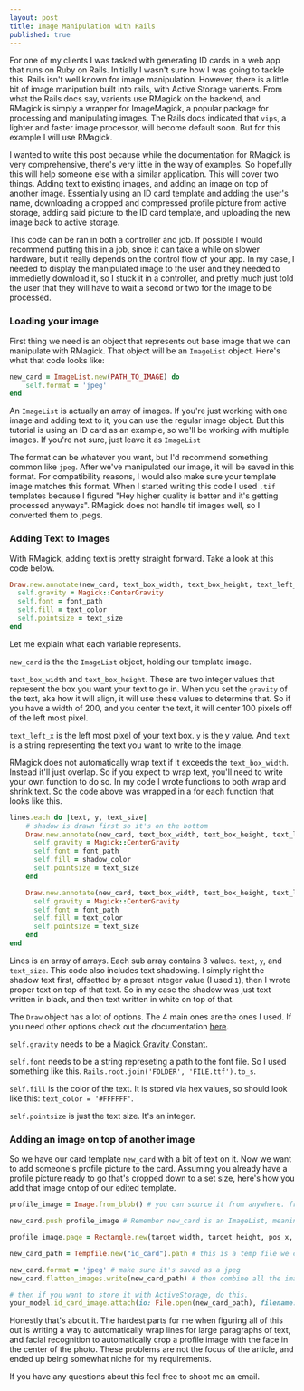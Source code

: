 ```yaml
---
layout: post
title: Image Manipulation with Rails
published: true
---
```


For one of my clients I was tasked with generating ID cards in a web app that runs on Ruby on Rails. Initially I wasn't sure how I was going to tackle this.
Rails isn't well known for image manipulation. However, there is a little bit of image manipution built into rails, with Active Storage varients. From what the Rails docs say, varients use RMagick on the backend, and RMagick is simply a wrapper for ImageMagick, a popular package for processing and manipulating images. The Rails docs indicated that `vips`, a lighter and faster image processor, will become default soon. But for this example I will use RMagick. 

I wanted to write this post because while the documentation for RMagick is very comprehensive, there's very little in the way of examples. 
So hopefully this will help someone else with a similar application. 
This will cover two things. Adding text to existing images, and adding an image on top of another image. Essentially using an ID card template and adding the user's name, downloading a cropped and compressed profile picture from active storage, adding said picture to the ID card template, and uploading the new image back to active storage. 

This code can be ran in both a controller and job. If possible I would recommend putting this in a job, since it can take a while on slower hardware, but it really depends on the control flow of your app. In my case, I needed to display the manipulated image to the user and they needed to immedietly download it, so I stuck it in a controller, and pretty much just told the user that they will have to wait a second or two for the image to be processed.

### Loading your image

First thing we need is an object that represents out base image that we can manipulate with RMagick. That object will be an `ImageList` object. Here's what that code looks like:

```ruby
new_card = ImageList.new(PATH_TO_IMAGE) do
	self.format = 'jpeg'
end
```

An `ImageList` is actually an array of images. If you're just working with one image and adding text to it, you can use the regular image object. But this tutorial is using an ID card as an example, so we'll be working with multiple images. If you're not sure, just leave it as `ImageList`

The format can be whatever you want, but I'd recommend something common like `jpeg`. After we've manipulated our image, it will be saved in this format. For compatibility reasons, I would also make sure your template image matches this format. When I started writing this code I used `.tif` templates because I figured "Hey higher quality is better and it's getting processed anyways". RMagick does not handle tif images well, so I converted them to jpegs. 

### Adding Text to Images

With RMagick, adding text is pretty straight forward. Take a look at this code below.

```ruby
Draw.new.annotate(new_card, text_box_width, text_box_height, text_left_x, y, text) do
  self.gravity = Magick::CenterGravity
  self.font = font_path
  self.fill = text_color
  self.pointsize = text_size
end
```

Let me explain what each variable represents.

`new_card` is the the `ImageList` object, holding our template image.

`text_box_width` and `text_box_height`. These are two integer values that represent the box you want your text to go in. When you set the `gravity` of the text, aka how it will align, it will use these values to determine that. So if you have a width of 200, and you center the text, it will center 100 pixels off of the left most pixel. 

`text_left_x` is the left most pixel of your text box. `y` is the y value. And `text` is a string representing the text you want to write to the image. 

RMagick does not automatically wrap text if it exceeds the `text_box_width`. Instead it'll just overlap. So if you expect to wrap text, you'll need to write your own function to do so. In my code I wrote functions to both wrap and shrink text. So the code above was wrapped in a for each function that looks like this.

```ruby
lines.each do |text, y, text_size|
	# shadow is drawn first so it's on the bottom
	Draw.new.annotate(new_card, text_box_width, text_box_height, text_left_x + shadow_size, y + shadow_size, text) do
	  self.gravity = Magick::CenterGravity
	  self.font = font_path
	  self.fill = shadow_color
	  self.pointsize = text_size
	end

	Draw.new.annotate(new_card, text_box_width, text_box_height, text_left_x, y, text) do
	  self.gravity = Magick::CenterGravity
	  self.font = font_path
	  self.fill = text_color
	  self.pointsize = text_size
	end
end
```

Lines is an array of arrays. Each sub array contains 3 values. `text`, `y`, and `text_size`. This code also includes text shadowing. I simply right the shadow text first, offsetted by a preset integer value (I used `1`), then I wrote proper text on top of that text. So in my case the shadow was just text written in black, and then text written in white on top of that.

The `Draw` object has a lot of options. The 4 main ones are the ones I used. If you need other options check out the documentation [here](https://rmagick.github.io/draw.html). 

`self.gravity` needs to be a [Magick Gravity Constant](https://rmagick.github.io/draw.html#gravity_eq). 

`self.font` needs to be a string represeting a path to the font file. So I used something like this. `Rails.root.join('FOLDER', 'FILE.ttf').to_s`.

`self.fill` is the color of the text. It is stored via hex values, so should look like this: `text_color = '#FFFFFF'`.

`self.pointsize` is just the text size. It's an integer.



### Adding an image on top of another image

So we have our card template `new_card` with a bit of text on it. Now we want to add someone's profile picture to the card. Assuming you already have a profile picture ready to go that's cropped down to a set size, here's how you add that image ontop of our edited template. 

```ruby
profile_image = Image.from_blob() # you can source it from anywhere. from_blob is how you would get it from ActiveStorage

new_card.push profile_image # Remember new_card is an ImageList, meaning it can contain multiple images

profile_image.page = Rectangle.new(target_width, target_height, pos_x, pos_y) # this sets the position of the profile image on the template. target width and height should match the size of your cropped profile picture, and pos x and y is the position on the template image.

new_card_path = Tempfile.new("id_card").path # this is a temp file we can use to store the image on the file system before uploading it back to active storage

new_card.format = 'jpeg' # make sure it's saved as a jpeg
new_card.flatten_images.write(new_card_path) # then combine all the images, and save it to that temp file

# then if you want to store it with ActiveStorage, do this.
your_model.id_card_image.attach(io: File.open(new_card_path), filename: "something.jpg") # your_model being the model you're attaching it too, and id_card_image being the ActiveStorage association in that model
```



Honestly that's about it. The hardest parts for me when figuring all of this out is writing a way to automatically wrap lines for large paragraphs of text, and facial recognition to automatically crop a profile image with the face in the center of the photo. These problems are not the focus of the article, and ended up being somewhat niche for my requirements. 

If you have any questions about this feel free to shoot me an email.